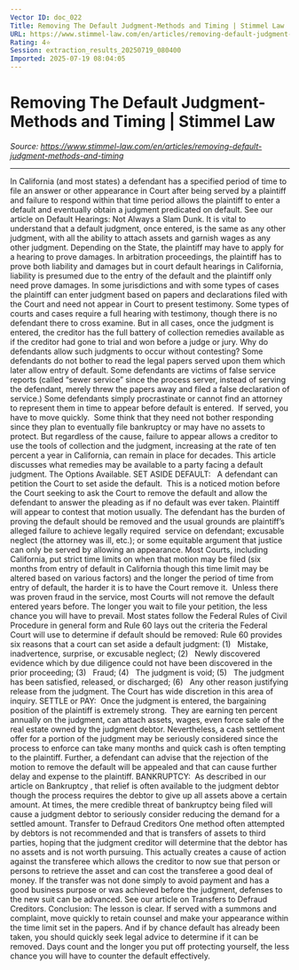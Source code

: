 ```yaml
---
Vector ID: doc_022
Title: Removing The Default Judgment-Methods and Timing | Stimmel Law
URL: https://www.stimmel-law.com/en/articles/removing-default-judgment-methods-and-timing
Rating: 4⭐
Session: extraction_results_20250719_080400
Imported: 2025-07-19 08:04:05
---
```


# Removing The Default Judgment-Methods and Timing | Stimmel Law

_Source: https://www.stimmel-law.com/en/articles/removing-default-judgment-methods-and-timing_

---

In California (and most states) a defendant has a specified period of time to file an answer or other appearance in Court after being served by a plaintiff and failure to respond within that time period allows the plaintiff to enter a default and eventually obtain a judgment predicated on default. See our article on
Default Hearings: Not Always a Slam Dunk.
It is vital to understand that a default judgment, once entered, is the same as any other judgment, with all the ability to attach assets and garnish wages as any other judgment.
Depending on the State, the plaintiff may have to apply for a hearing to prove damages. In arbitration proceedings, the plaintiff has to prove both liability and damages but in court default hearings in California,  liability is presumed due to the entry of the default and the plaintiff only need prove damages.
In some jurisdictions and with some types of cases the plaintiff can enter judgment based on papers and declarations filed with the Court and need not appear in Court to present testimony. Some types of courts and cases require a full hearing with testimony, though there is no defendant there to cross examine. But in all cases, once the judgment is entered, the creditor has the full battery of collection remedies available as if the creditor had gone to trial and won before a judge or jury.
Why do defendants allow such judgments to occur without contesting?
Some defendants do not bother to read the legal papers served upon them which later allow entry of default. Some defendants are victims of false service reports (called “sewer service” since the process server, instead of serving the defendant, merely threw the papers away and filed a false declaration of service.) Some defendants simply procrastinate or cannot find an attorney to represent them in time to appear before default is entered.  If served, you have to move quickly.  Some think that they need not bother responding since they plan to eventually file bankruptcy or may have no assets to protect.
But regardless of the cause, failure to appear allows a creditor to use the tools of collection and the judgment, increasing at the rate of ten percent a year in California, can remain in place for decades.
This article discusses what remedies may be available to a party facing a default judgment.
The Options Available.
SET ASIDE DEFAULT:   A defendant can petition the Court to set aside the default.  This is a noticed motion before the Court seeking to ask the Court to remove the default and allow the defendant to answer the pleading as if no default was ever taken. Plaintiff will appear to contest that motion usually.
The defendant has the burden of proving the default should be removed and the usual grounds are plaintiff’s alleged failure to achieve legally required  service on defendant; excusable neglect (the attorney was ill, etc.); or some equitable argument that justice can only be served by allowing an appearance.
Most Courts, including California, put strict time limits on when that motion may be filed (six months from entry of default in California though this time limit may be altered based on various factors) and the longer the period of time from entry of default, the harder it is to have the Court remove it.  Unless there was proven fraud in the service, most Courts will not remove the default entered years before.
The longer you wait to file your petition, the less chance you will have to prevail.
Most states follow the Federal Rules of Civil Procedure in general form and Rule 60 lays out the criteria the Federal Court will use to determine if default should be removed:
Rule 60 provides six reasons that a court can set aside a default judgment:
(1)   Mistake, inadvertence, surprise, or excusable neglect;
(2)   Newly discovered evidence which by due diligence could not have been discovered in the prior proceeding;
(3)   Fraud;
(4)   The judgment is void;
(5)   The judgment has been satisfied, released, or discharged;
(6)   Any other reason justifying release from the judgment.
The Court has wide discretion in this area of inquiry.
SETTLE or PAY:  Once the judgment is entered, the bargaining position of the plaintiff is extremely strong.  They are earning ten percent annually on the judgment, can attach assets, wages, even force sale of the real estate owned by the judgment debtor. Nevertheless, a cash settlement offer for a portion of the judgment may be seriously considered since the process to enforce can take many months and quick cash is often tempting to the plaintiff. Further, a defendant can advise that the rejection of the motion to remove the default will be appealed and that can cause further delay and expense to the plaintiff.
BANKRUPTCY:  As described in our article on
Bankruptcy
, that relief is often available to the judgment debtor though the process requires the debtor to give up all assets above a certain amount. At times, the mere credible threat of bankruptcy being filed will cause a judgment debtor to seriously consider reducing the demand for a settled amount.
Transfer to Defraud Creditors
One method often attempted by debtors is not recommended and that is transfers of assets to third parties, hoping that the judgment creditor will determine that the debtor has no assets and is not worth pursuing. This actually creates a cause of action against the transferee which allows the creditor to now sue that person or persons to retrieve the asset and can cost the transferee a good deal of money.
If the transfer was not done simply to avoid payment and has a good business purpose or was achieved before the judgment, defenses to the new suit can be advanced. See our article on
Transfers to Defraud Creditors.
Conclusion:
The lesson is clear. If served with a summons and complaint, move quickly to retain counsel and make your appearance within the time limit set in the papers. And if by chance default has already been taken, you should quickly seek legal advice to determine if it can be removed. Days count and the longer you put off protecting yourself, the less chance you will have to counter the default effectively.
